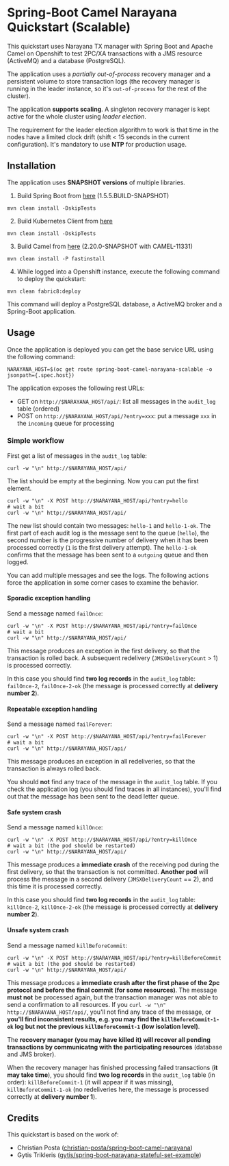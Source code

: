 # Spring-Boot Camel Narayana Quickstart (Scalable)

This quickstart uses Narayana TX manager with Spring Boot and Apache Camel on Openshift to test 2PC/XA transactions with a JMS resource (ActiveMQ) and a database (PostgreSQL).

The application uses a *partially out-of-process* recovery manager and a persistent volume to store transaction logs (the recovery manager 
is running in the leader instance, so it's `out-of-process` for the rest of the cluster).

The application **supports scaling**. A singleton recovery manager is kept active for the whole cluster using *leader election*.

The requirement for the leader election algorithm to work is that time in the nodes have a limited clock drift (shift < 15 seconds in the current configuration).
It's mandatory to use **NTP** for production usage. 

## Installation

The application uses **SNAPSHOT versions** of multiple libraries.

1. Build Spring Boot from [here](https://github.com/gytis/spring-boot/tree/1.5.x-narayana-connection-fixes) (1.5.5.BUILD-SNAPSHOT)

```
mvn clean install -DskipTests
```

2. Build Kubernetes Client from [here](https://github.com/nicolaferraro/kubernetes-client/tree/767-optimistic-lock)

```
mvn clean install -DskipTests
```

3. Build Camel from [here](https://github.com/nicolaferraro/camel/tree/CAMEL-11331-v4) (2.20.0-SNAPSHOT with CAMEL-11331)

```
mvn clean install -P fastinstall
```
 
4. While logged into a Openshift instance, execute the following command to deploy the quickstart: 

```
mvn clean fabric8:deploy
```

This command will deploy a PostgreSQL database, a ActiveMQ broker and a Spring-Boot application.

## Usage

Once the application is deployed you can get the base service URL using the following command:
 
```
NARAYANA_HOST=$(oc get route spring-boot-camel-narayana-scalable -o jsonpath={.spec.host})
```

The application exposes the following rest URLs:

- GET on `http://$NARAYANA_HOST/api/`: list all messages in the `audit_log` table (ordered)
- POST on `http://$NARAYANA_HOST/api/?entry=xxx`: put a message `xxx` in the `incoming` queue for processing

### Simple workflow

First get a list of messages in the `audit_log` table:

```
curl -w "\n" http://$NARAYANA_HOST/api/
```

The list should be empty at the beginning. Now you can put the first element.

```
curl -w "\n" -X POST http://$NARAYANA_HOST/api/?entry=hello
# wait a bit
curl -w "\n" http://$NARAYANA_HOST/api/
```

The new list should contain two messages: `hello-1` and `hello-1-ok`. The first part of each audit log 
is the message sent to the queue (`hello`), the second number is the progressive number of 
 delivery when it has been processed correctly (`1` is the first delivery attempt).
 The `hello-1-ok` confirms that the message has been sent to a `outgoing` queue and then logged.
 
You can add multiple messages and see the logs. The following actions force the application in some corner cases 
to examine the behavior.

#### Sporadic exception handling

Send a message named `failOnce`:

```
curl -w "\n" -X POST http://$NARAYANA_HOST/api/?entry=failOnce
# wait a bit
curl -w "\n" http://$NARAYANA_HOST/api/
```

This message produces an exception in the first delivery, so that the transaction is rolled back.
A subsequent redelivery (`JMSXDeliveryCount` > 1) is processed correctly.

In this case you should find **two log records** in the `audit_log` table: `failOnce-2`, `failOnce-2-ok` (the message is processed correctly at **delivery number 2**).

#### Repeatable exception handling

Send a message named `failForever`:

```
curl -w "\n" -X POST http://$NARAYANA_HOST/api/?entry=failForever
# wait a bit
curl -w "\n" http://$NARAYANA_HOST/api/
```

This message produces an exception in all redeliveries, so that the transaction is always rolled back.

You should **not** find any trace of the message in the `audit_log` table.
If you check the application log (you should find traces in all instances), you'll find out that the message has been sent to the dead letter queue.


#### Safe system crash

Send a message named `killOnce`:

```
curl -w "\n" -X POST http://$NARAYANA_HOST/api/?entry=killOnce
# wait a bit (the pod should be restarted)
curl -w "\n" http://$NARAYANA_HOST/api/
```

This message produces a **immediate crash** of the receiving pod during the first delivery, so that the transaction is not committed.
**Another pod** will process the message in a second delivery (`JMSXDeliveryCount` == 2), and this time it is processed correctly.

In this case you should find **two log records** in the `audit_log` table: `killOnce-2`, `killOnce-2-ok` (the message is processed correctly at **delivery number 2**).

#### Unsafe system crash

Send a message named `killBeforeCommit`:

```
curl -w "\n" -X POST http://$NARAYANA_HOST/api/?entry=killBeforeCommit
# wait a bit (the pod should be restarted)
curl -w "\n" http://$NARAYANA_HOST/api/
```

This message produces a **immediate crash after the first phase of the 2pc protocol and before the final commit (for some resources)**.
The message **must not** be processed again, but the transaction manager was not able to send a confirmation to all resources.
If you `curl -w "\n" http://$NARAYANA_HOST/api/`, you'll not find any trace of the message, or **you'll find inconsistent results, e.g. you may find the `killBeforeCommit-1-ok` log but not the previous `killBeforeCommit-1` (low isolation level)**.

The **recovery manager (you may have killed it) will recover all pending transactions by communicatng with the participating resources** (database and JMS broker).

When the recovery manager has finished processing failed transactions (**it may take time**), 
you should find **two log records** in the `audit_log` table (in order): `killBeforeCommit-1` (it will appear if it was missing), `killBeforeCommit-1-ok` (no redeliveries here, the message is processed correctly at **delivery number 1**).


## Credits

This quickstart is based on the work of:

- Christian Posta ([christian-posta/spring-boot-camel-narayana](https://github.com/christian-posta/spring-boot-camel-narayana))
- Gytis Trikleris ([gytis/spring-boot-narayana-stateful-set-example](https://github.com/gytis/spring-boot-narayana-stateful-set-example))